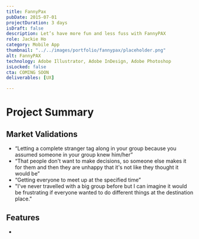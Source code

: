 ```yaml
---
title: FannyPax
pubDate: 2015-07-01
projectDuration: 3 days
isDraft: false
description: Let’s have more fun and less fuss with FannyPAX
role: Jackie Ho
category: Mobile App
thumbnail: "../../images/portfolio/fannypax/placeholder.png"
alt: FannyPAX
technology: Adobe Illustrator, Adobe InDesign, Adobe Photoshop
isLocked: false
cta: COMING SOON
deliverables: [UX]

---
```

 
# Project Summary


## Market Validations
- “Letting a complete stranger tag along in your group because you assumed someone in your group knew him/her”
- “That people don't want to make decisions, so someone else makes it for them and then they are unhappy that it's not like they thought it would be”
- “Getting everyone to meet up at the specified time”
- "I've never travelled with a big group before but I can imagine it would be frustrating if everyone wanted to do different things at the destination place."


## Features
- 

